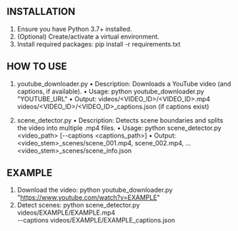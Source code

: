 INSTALLATION
------------
1. Ensure you have Python 3.7+ installed.
2. (Optional) Create/activate a virtual environment.
3. Install required packages:
   pip install -r requirements.txt


HOW TO USE
----------
1) youtube_downloader.py
   • Description: Downloads a YouTube video (and captions, if available).
   • Usage:
       python youtube_downloader.py "YOUTUBE_URL"
   • Output:
       videos/<VIDEO_ID>/<VIDEO_ID>.mp4
       videos/<VIDEO_ID>/<VIDEO_ID>_captions.json (if captions exist)

2) scene_detector.py
   • Description: Detects scene boundaries and splits the video into multiple .mp4 files.
   • Usage:
       python scene_detector.py <video_path> [--captions <captions_path>]
   • Output:
       <video_stem>_scenes/scene_001.mp4, scene_002.mp4, ...
       <video_stem>_scenes/scene_info.json

EXAMPLE
-------
   1. Download the video:
      python youtube_downloader.py "https://www.youtube.com/watch?v=EXAMPLE"
   2. Detect scenes:
      python scene_detector.py videos/EXAMPLE/EXAMPLE.mp4 \
         --captions videos/EXAMPLE/EXAMPLE_captions.json

